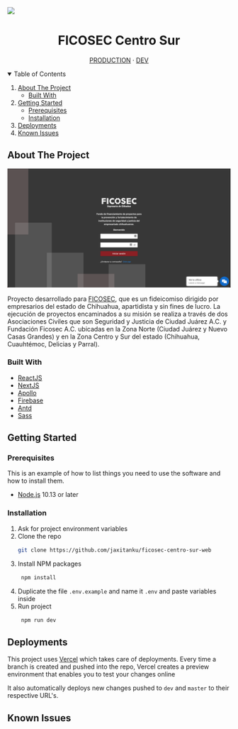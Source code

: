 <!-- PROJECT LOGO -->
![][product-logo]
<p align="center">
<h1 align="center">FICOSEC Centro Sur</h1>
  <p align="center">
    <a href="https://proyectos.ficosec.org">PRODUCTION</a>
    ·
    <a href="https://ficosec-centro-sur-web-dev.now.sh/">DEV</a>
  </p>
</p>



<!-- TABLE OF CONTENTS -->
<details open="open">
  <summary>Table of Contents</summary>
  <ol>
    <li>
      <a href="#about-the-project">About The Project</a>
      <ul>
        <li><a href="#built-with">Built With</a></li>
      </ul>
    </li>
    <li>
      <a href="#getting-started">Getting Started</a>
      <ul>
        <li><a href="#prerequisites">Prerequisites</a></li>
        <li><a href="#installation">Installation</a></li>
      </ul>
    </li>
    <li><a href="#deployments">Deployments</a></li>
    <li><a href="#known-issues">Known Issues</a></li>
  </ol>
</details>



<!-- ABOUT THE PROJECT -->
## About The Project

[![Product Name Screen Shot][product-screenshot]](https://example.com)

Proyecto desarrollado para [FICOSEC](https://ficosec.org/), que es un fideicomiso dirigido por empresarios del estado
de Chihuahua, apartidista y sin fines de lucro. La ejecución de proyectos encaminados a su misión se realiza a través
de dos Asociaciones Civiles que son Seguridad y Justicia de Ciudad Juárez A.C. y Fundación Ficosec A.C. ubicadas en la
Zona Norte (Ciudad Juárez y Nuevo Casas Grandes) y en la Zona Centro y Sur del estado (Chihuahua, Cuauhtémoc, Delicias
y Parral).


### Built With
* [ReactJS](https://reactjs.org)
* [NextJS](https://nextjs.org)
* [Apollo](https://www.apollographql.com/docs/react)
* [Firebase](https://firebase.google.com/)
* [Antd](https://ant.design/components/overview/)
* [Sass](https://sass-lang.com/)



<!-- GETTING STARTED -->
## Getting Started

### Prerequisites

This is an example of how to list things you need to use the software and how to install them.
* [Node.js](https://nodejs.org/en/download/) 10.13 or later

### Installation
1. Ask for project environment variables
2. Clone the repo
   ```sh
   git clone https://github.com/jaxitanku/ficosec-centro-sur-web
   ```
3. Install NPM packages
   ```sh
    npm install
   ```
4. Duplicate the file `.env.example` and name it `.env` and paste variables inside
5. Run project
   ```sh
    npm run dev
   ``` 

<!-- DEPLOYING -->
## Deployments

This project uses [Vercel](https://vercel.com/docs) which takes care of deployments. Every time a branch is created and
pushed into the repo, Vercel creates a preview environment that enables you to test your changes online

It also automatically deploys new changes pushed to `dev` and `master` to their respective URL's.


<!-- ISSUES -->
## Known Issues



<!-- MARKDOWN LINKS & IMAGES -->
<!-- https://www.markdownguide.org/basic-syntax/#reference-style-links -->
[product-screenshot]: public/assets/screenshot.png
[product-logo]: public/assets/logo-fico.png
